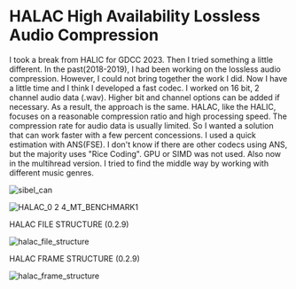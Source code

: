 # HALAC High Availability Lossless Audio Compression
I took a break from HALIC for GDCC 2023. Then I tried something a little different. In the past(2018-2019), I had been working on the lossless audio compression. However, I could not bring together the work I did. Now I have a little time and I think I developed a fast codec. I worked on 16 bit, 2 channel audio data (.wav). Higher bit and channel options can be added if necessary. As a result, the approach is the same.
HALAC, like the HALIC, focuses on a reasonable compression ratio and high processing speed. The compression rate for audio data is usually limited. So I wanted a solution that can work faster with a few percent concessions.
I used a quick estimation with ANS(FSE). I don't know if there are other codecs using ANS, but the majority uses "Rice Coding". GPU or SIMD was not used. Also now in the multihread version.
I tried to find the middle way by working with different music genres.

![sibel_can](https://github.com/Hakan-Abbas/HALAC-High-Availability-Lossless-Audio-Compression-/assets/158841237/acfeeacd-7815-4a25-b1ac-e465c682ebb4)

![HALAC_0 2 4_MT_BENCHMARK1](https://github.com/Hakan-Abbas/HALAC-High-Availability-Lossless-Audio-Compression-/assets/158841237/23c74e3b-1f90-45ec-9d6e-c43593b2c527)

HALAC FILE STRUCTURE (0.2.9)

![halac_file_structure](https://github.com/Hakan-Abbas/HALAC-High-Availability-Lossless-Audio-Compression/assets/158841237/775b101d-d91d-4ba2-8066-bd9ad83bc080)

HALAC FRAME STRUCTURE (0.2.9)

![halac_frame_structure](https://github.com/Hakan-Abbas/HALAC-High-Availability-Lossless-Audio-Compression/assets/158841237/2a0e24d3-4ff9-472b-868e-be2e32b6faa2)
